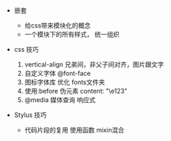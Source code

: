 - 嵌套
  + 给css带来模块化的概念
  + 一个模块下的所有样式， 统一组织

- css 技巧
  1. vertical-align 兄弟间，非父子间对齐，图片跟文字
  2. 自定义字体 @font-face
  3. 图标字体库 优化 fonts文件夹
  4. 使用:before 伪元素 content: "\e123"
  5. @media 媒体查询 响应式

- Stylus 技巧
  + 代码片段的复用 使用函数 mixin混合